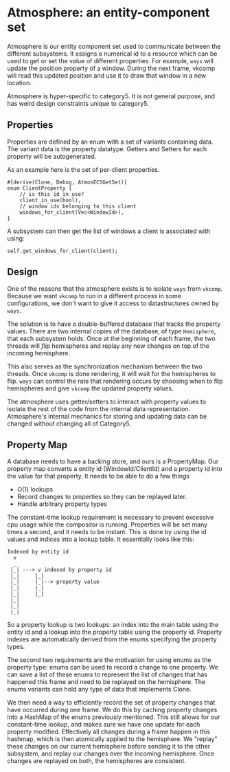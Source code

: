 # Atmosphere: an entity-component set

Atmosphere is our entity component set used to communicate between the
different subsystems. It assigns a numerical id to a resource which
can be used to get or set the value of different properties. For
example, `ways` will update the position property of a window. During
the next frame, vkcomp will read this updated position and use it to
draw that window in a new location.

Atmosphere is hyper-specific to category5. It is not general purpose,
and has weird design constraints unique to category5.

## Properties

Properties are defined by an enum with a set of variants containing
data. The variant data is the property datatype. Getters and Setters
for each property will be autogenerated.

As an example here is the set of per-client properties.
```
#[derive(Clone, Debug, AtmosECSGetSet)]
enum ClientProperty {
    // is this id in use?
    client_in_use(bool),
    // window ids belonging to this client
    windows_for_client(Vec<WindowId>),
}
```

A subsystem can then get the list of windows a client is associated
with using:
```
self.get_windows_for_client(client);
```

## Design

One of the reasons that the atmosphere exists is to isolate `ways`
from `vkcomp`. Because we want `vkcomp` to run in a different process
in some configurations, we don't want to give it access to
datastructures owned by `ways`.

The solution is to have a double-buffered database that tracks the
property values. There are two internal copies of the database, of
type `Hemisphere`, that each subsystem holds. Once at the beginning of
each frame, the two threads will *flip* hemispheres and replay any
new changes on top of the incoming hemisphere.

This also serves as the synchronization mechanism between the two
threads. Once `vkcomp` is done rendering, it will wait for the
hemispheres to flip. `ways` can control the rate that rendering occurs
by choosing when to flip hemispheres and give `vkcomp` the updated
property values.

The atmosphere uses getter/setters to interact with property values to
isolate the rest of the code from the internal data
representation. Atmosphere's internal mechanics for storing and
updating data can be changed without changing all of Category5.

## Property Map

A database needs to have a backing store, and ours is a
PropertyMap. Our property map converts a entity id (WindowId/ClientId)
and a property id into the value for that property. It needs to be
able to do a few things

* O(1) lookups
* Record changes to properties so they can be replayed later.
* Handle arbitrary property types

The constant-time lookup requirement is necessary to prevent excessive
cpu usage while the compositor is running. Properties will be set many
times a second, and it needs to be instant. This is done by using the
id values and indices into a lookup table. It essentially looks like
this:

```
Indexed by entity id
  v
  _
 |_| ---> v indexed by property id
 |_|     |_|  
 |_|	 |_|--> property value
 |_|	 |_|
 |_|	 |_|
 |_|
 |_|
 |_|
```

So a property lookup is two lookups: an index into the main table
using the entity id and a lookup into the property table using the
property id. Property indexes are automatically derived from the enums
specifying the property types.

The second two requirements are the motivation for using enums as the
property type: enums can be used to record a change to one
property. We can save a list of these enums to represent the list of
changes that has happened this frame and need to be replayed on the
hemisphere. The enums variants can hold any type of data that
implements Clone.

We then need a way to efficiently record the set of property changes that have
occurred during one frame. We do this by caching property changes into
a HashMap of the enums previously mentioned. This still allows for our
constant-time lookup, and makes sure we have one update for each
property modified. Effectively all changes during a frame happen in
this hashmap, which is then atomically applied to the hemisphere. We
"replay" these changes on our current hemisphere before sending it to
the other subsystem, and replay our changes over the incoming
hemisphere. Once changes are replayed on both, the hemispheres are
consistent.